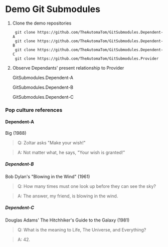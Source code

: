 # Demo Git Submodules

1. Clone the demo repositories

        git clone https://github.com/TheAutomaTom/GitSubmodules.Dependent-A
        git clone https://github.com/TheAutomaTom/GitSubmodules.Dependent-B
        git clone https://github.com/TheAutomaTom/GitSubmodules.Dependent-C
        git clone https://github.com/TheAutomaTom/GitSubmodules.Provider

1. Observe Dependants' present relationship to Provider

    GitSubmodules.Dependent-A
    
    GitSubmodules.Dependent-B
    
    GitSubmodules.Dependent-C




### Pop culture references

#### Dependent-A

Big (1988)

> Q: Zoltar asks "Make your wish!"

> A: Not matter what, he says, "Your wish is granted!"

##### Dependent-B

Bob Dylan's "Blowing in the Wind" (1961)

> Q: How many times must one look up before they can see the sky?

> A: The answer, my friend, is blowing in the wind.

##### Dependent-C

Douglas Adams' The Hitchhiker's Guide to the Galaxy (1981)

> Q: What is the meaning to Life, The Universe, and Everything?

> A: 42.  







